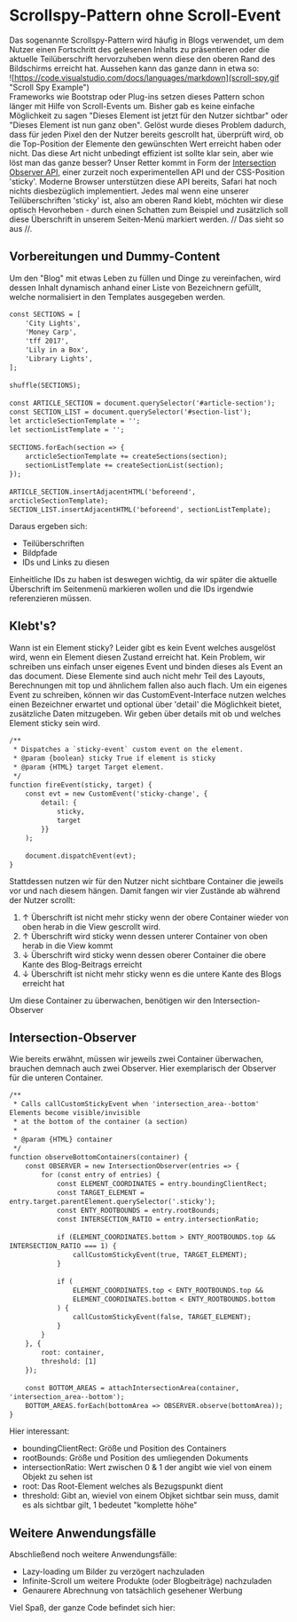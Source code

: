 # Scrollspy-Pattern ohne Scroll-Event

Das sogenannte Scrollspy-Pattern wird häufig in Blogs verwendet,
um dem Nutzer einen Fortschritt des gelesenen Inhalts zu präsentieren
oder die aktuelle Teilüberschrift hervorzuheben wenn diese den oberen Rand des Bildschirms erreicht hat.
Aussehen kann das ganze dann in etwa so:<br>
![https://code.visualstudio.com/docs/languages/markdown](scroll-spy.gif "Scroll Spy Example")<br>
Frameworks wie Bootstrap oder Plug-ins setzen dieses Pattern schon länger mit Hilfe von Scroll-Events um.
Bisher gab es keine einfache Möglichkeit zu sagen "Dieses Element ist jetzt für den Nutzer sichtbar"
oder "Dieses Element ist nun ganz oben". Gelöst wurde dieses Problem dadurch, dass für jeden Pixel den der Nutzer bereits gescrollt hat, überprüft wird, ob die Top-Position der Elemente den gewünschten Wert erreicht haben oder nicht.
Das diese Art nicht unbedingt effizient ist sollte klar sein, aber wie löst man das ganze besser?
Unser Retter kommt in Form der [Intersection Observer API](https://developer.mozilla.org/en-US/docs/Web/API/Intersection_Observer_API), einer zurzeit noch experimentellen API und der CSS-Position 'sticky'. Moderne Browser unterstützen diese API bereits, Safari hat noch nichts diesbezüglich implementiert. Jedes mal wenn eine unserer Teilüberschriften 'sticky' ist, also am oberen Rand klebt, möchten wir diese optisch Hevorheben - durch einen Schatten zum Beispiel und zusätzlich soll diese Überschrift in unserem Seiten-Menü markiert werden. // Das sieht so aus //.

## Vorbereitungen und Dummy-Content
Um den "Blog" mit etwas Leben zu füllen und Dinge zu vereinfachen, wird dessen Inhalt dynamisch anhand einer Liste von Bezeichnern gefüllt, welche normalisiert in den Templates ausgegeben werden.
```
const SECTIONS = [
    'City Lights',
    'Money Carp',
    'tff 2017',
    'Lily in a Box',
    'Library Lights',
];

shuffle(SECTIONS);

const ARTICLE_SECTION = document.querySelector('#article-section');
const SECTION_LIST = document.querySelector('#section-list');
let arcticleSectionTemplate = '';
let sectionListTemplate = '';

SECTIONS.forEach(section => {
    arcticleSectionTemplate += createSections(section);
    sectionListTemplate += createSectionList(section);
});

ARTICLE_SECTION.insertAdjacentHTML('beforeend', arcticleSectionTemplate);
SECTION_LIST.insertAdjacentHTML('beforeend', sectionListTemplate);
```
Daraus ergeben sich:
- Teilüberschriften
- Bildpfade
- IDs und Links zu diesen

Einheitliche IDs zu haben ist deswegen wichtig, da wir später die aktuelle Überschrift im Seitenmenü markieren wollen und die IDs irgendwie referenzieren müssen.

## Klebt's?

Wann ist ein Element sticky? Leider gibt es kein Event welches ausgelöst wird, wenn ein Element diesen Zustand erreicht hat.
Kein Problem, wir schreiben uns einfach unser eigenes Event und binden dieses als Event an das document. Diese Elemente sind auch nicht mehr Teil des Layouts, Berechnungen mit top und ähnlichem fallen also auch flach. Um ein eigenes Event zu schreiben, können wir das CustomEvent-Interface nutzen welches einen Bezeichner erwartet und optional über 'detail' die Möglichkeit bietet, zusätzliche Daten mitzugeben. Wir geben über details mit ob und welches Element sticky sein wird.

```
/**
 * Dispatches a `sticky-event` custom event on the element.
 * @param {boolean} sticky True if element is sticky
 * @param {HTML} target Target element.
 */
function fireEvent(sticky, target) {
    const evt = new CustomEvent('sticky-change', {
        detail: {
            sticky,
            target
        }}
    );

    document.dispatchEvent(evt);
}
```
Stattdessen nutzen wir für den Nutzer nicht sichtbare Container die jeweils vor und nach diesem hängen.
Damit fangen wir vier Zustände ab während der Nutzer scrollt:
1. ↑ Überschrift ist nicht mehr sticky wenn der obere Container wieder von oben herab in die View gescrollt wird.
2. ↑ Überschrift wird sticky wenn dessen unterer Container von oben herab in die View kommt
3. ↓ Überschrift wird sticky wenn dessen oberer Container die obere Kante des Blog-Beitrags erreicht
4. ↓ Überschrift ist nicht mehr sticky wenn es die untere Kante des Blogs erreicht hat

Um diese Container zu überwachen, benötigen wir den Intersection-Observer

## Intersection-Observer
Wie bereits erwähnt, müssen wir jeweils zwei Container überwachen, brauchen demnach auch zwei Observer.
Hier exemplarisch der Observer für die unteren Container.

```
/**
 * Calls callCustomStickyEvent when 'intersection_area--bottom' Elements become visible/invisible
 * at the bottom of the container (a section)
 *
 * @param {HTML} container
 */
function observeBottomContainers(container) {
    const OBSERVER = new IntersectionObserver(entries => {
        for (const entry of entries) {
            const ELEMENT_COORDINATES = entry.boundingClientRect;
            const TARGET_ELEMENT = entry.target.parentElement.querySelector('.sticky');
            const ENTY_ROOTBOUNDS = entry.rootBounds;
            const INTERSECTION_RATIO = entry.intersectionRatio;

            if (ELEMENT_COORDINATES.bottom > ENTY_ROOTBOUNDS.top && INTERSECTION_RATIO === 1) {
                callCustomStickyEvent(true, TARGET_ELEMENT);
            }

            if (
                ELEMENT_COORDINATES.top < ENTY_ROOTBOUNDS.top &&
                ELEMENT_COORDINATES.bottom < ENTY_ROOTBOUNDS.bottom
            ) {
                callCustomStickyEvent(false, TARGET_ELEMENT);
            }
        }
    }, {
        root: container,
        threshold: [1]
    });

    const BOTTOM_AREAS = attachIntersectionArea(container, 'intersection_area--bottom');
    BOTTOM_AREAS.forEach(bottomArea => OBSERVER.observe(bottomArea));
}
```
Hier interessant:
- boundingClientRect: Größe und Position des Containers
- rootBounds: Größe und Position des umliegenden Dokuments
- intersectionRatio: Wert zwischen 0 & 1 der angibt wie viel von einem Objekt zu sehen ist
- root: Das Root-Element welches als Bezugspunkt dient
- threshold: Gibt an, wieviel von einem Objket sichtbar sein muss, damit es als sichtbar gilt, 1 bedeutet "komplette höhe"

## Weitere Anwendungsfälle

Abschließend noch weitere Anwendungsfälle:
- Lazy-loading um Bilder zu verzögert nachzuladen
- Infinite-Scroll um weitere Produkte (oder Blogbeiträge) nachzuladen
- Genaurere Abrechnung von tatsächlich gesehener Werbung

Viel Spaß, der ganze Code befindet sich hier:

